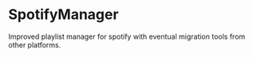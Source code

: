 # SpotifyManager
Improved playlist manager for spotify with eventual migration tools from other platforms.
